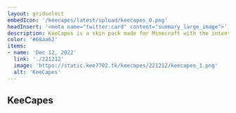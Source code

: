 ```yaml
---
layout: gridselect
embedIcon: '/keecapes/latest/upload/keecapes_0.png'
headInsert: '<meta name="twitter:card" content="summary_large_image">'
description: KeeCapes is a skin pack made for Minecraft with the intention to give players a library of capes that won't be too large in size. KeeCapes only includes official capes and very few unofficial capes, meaning all included capes are high in quality.
color: '#68aa62'
items:
- name: 'Dec 12, 2022'
  link: './221212'
  image: 'https://static.kee7702.tk/keecapes/221212/keecapes_1.png'
  alt: 'KeeCapes'
---
```

## KeeCapes
